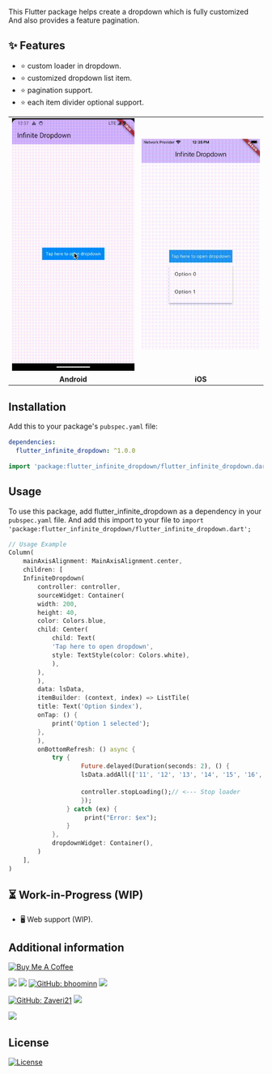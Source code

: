 This Flutter package helps create a dropdown which is fully customized And also provides a feature pagination.

## ✨ Features 
- ⭐️ custom loader in dropdown.  
- ⭐️ customized dropdown list item.
- ⭐️ pagination support. 
- ⭐️ each item divider optional support.

<table>
  <tr>
    <td><img src="gifs/android_flutter_dropdown.gif" alt="Android" width="300"></td>
    <td><img src="gifs/ios_flutter_dropdown.gif" alt="iOS" width="300"></td>
  </tr>
  <tr>
    <td align="center"><b>Android</b></td>
    <td align="center"><b>iOS</b></td>
  </tr>
</table>


## **Installation**
 Add this to your package's `pubspec.yaml` file:

```yaml
dependencies:
  flutter_infinite_dropdown: ^1.0.0
```

```dart
import 'package:flutter_infinite_dropdown/flutter_infinite_dropdown.dart';
```

## Usage
To use this package, add flutter_infinite_dropdown as a dependency in your `pubspec.yaml` file. And add this import to your file to `import 'package:flutter_infinite_dropdown/flutter_infinite_dropdown.dart';
` 

```dart
// Usage Example
Column(
    mainAxisAlignment: MainAxisAlignment.center,
    children: [
    InfiniteDropdown(
        controller: controller,
        sourceWidget: Container(
        width: 200,
        height: 40,
        color: Colors.blue,
        child: Center(
            child: Text(
            'Tap here to open dropdown',
            style: TextStyle(color: Colors.white),
            ),
        ),
        ),
        data: lsData,
        itemBuilder: (context, index) => ListTile(
        title: Text('Option $index'),
        onTap: () {
            print('Option 1 selected');
        },
        ),
        onBottomRefresh: () async {
            try {
                    Future.delayed(Duration(seconds: 2), () {
                    lsData.addAll(['11', '12', '13', '14', '15', '16', '17', '18', '19', '20']);
                    
                    controller.stopLoading();// <--- Stop loader
                    });
                } catch (ex) {
                     print("Error: $ex");
                }
            },
            dropdownWidget: Container(),
        )
    ],
)
```

## ⏳ Work-in-Progress (WIP)
- 🖥️ Web support (WIP).

 ## Additional information

<!--Tell users more about the package: where to find more information, how to 
contribute to the package, how to file issues, what response they can expect 
from the package authors, and more. -->

<a href="https://www.buymeacoffee.com/vishaljhavu" target="_blank">
  <img src="https://cdn.buymeacoffee.com/buttons/v2/default-yellow.png" alt="Buy Me A Coffee" style="height: 20px !important;width: 86px !important;" >
</a>

<a href="https://opensource.org/licenses/MIT" target="_blank"><img src="https://img.shields.io/badge/License-MIT-yellow.svg"/></a>
<a href="https://opensource.org/licenses/Apache-2.0" target="_blank"><img src="https://badges.frapsoft.com/os/v1/open-source.svg?v=102"/></a>
<a href="https://github.com/Zaveri21/flutter_infinite_dropdown/issues" target="_blank"><img alt="GitHub: bhoominn" src="https://img.shields.io/github/issues-raw/Zaveri21/flutter_infinite_dropdown?style=flat" /></a>
<img src="https://img.shields.io/github/last-commit/Zaveri21/flutter_infinite_dropdown" />

<a href="https://github.com/bhooZaveri21"><img alt="GitHub: Zaveri21" src="https://img.shields.io/github/followers/Zaveri21?label=Follow&style=social" /></a>
<a href="https://github.com/Zaveri21/flutter_infinite_dropdown"><img src="https://img.shields.io/github/stars/Zaveri21/flutter_infinite_dropdown?style=social" /></a>

<a href="https://saythanks.io/to/Zaveri21" target="_blank"><img src="https://img.shields.io/badge/Say%20Thanks-!-1EAEDB.svg"/></a>

## License

[![License](https://img.shields.io/badge/license-MIT-blue.svg)](/LICENSE)
